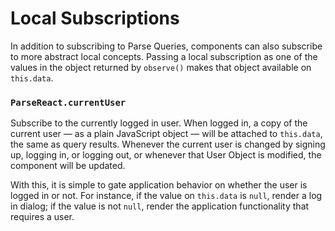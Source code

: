 # Local Subscriptions

In addition to subscribing to Parse Queries, components can also subscribe to
more abstract local concepts. Passing a local subscription as one of the values
in the object returned by `observe()` makes that object available on
`this.data`.

### `ParseReact.currentUser`

Subscribe to the currently logged in user. When logged in, a copy of the current
user &mdash; as a plain JavaScript object &mdash; will be attached to
`this.data`, the same as query results. Whenever the current user is changed by
signing up, logging in, or logging out, or whenever that User Object is
modified, the component will be updated.

With this, it is simple to gate application behavior on whether the user is
logged in or not. For instance, if the value on `this.data` is `null`, render a
log in dialog; if the value is not `null`, render the application functionality
that requires a user.